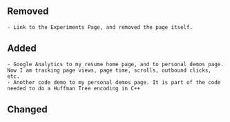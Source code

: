 ## Removed
    - Link to the Experiments Page, and removed the page itself.
    

## Added
    - Google Analytics to my resume home page, and to personal demos page. Now I am tracking page views, page time, scrolls, outbound clicks, etc.
    - Another code demo to my personal demos page. It is part of the code needed to do a Huffman Tree encoding in C++

## Changed

